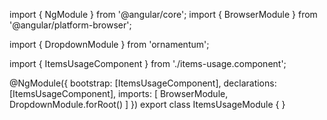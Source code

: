 import { NgModule } from '@angular/core';
import { BrowserModule } from '@angular/platform-browser';
  
import { DropdownModule } from 'ornamentum';
  
import { ItemsUsageComponent } from './items-usage.component';

@NgModule({
 bootstrap: [ItemsUsageComponent],
 declarations: [ItemsUsageComponent],
 imports: [
    BrowserModule, 
    DropdownModule.forRoot()
  ]
})
export class ItemsUsageModule {
}
